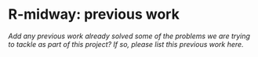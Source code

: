# R-midway: previous work

*Add any previous work already solved some of the problems we are
trying to tackle as part of this project? If so, please list this
previous work here.*
